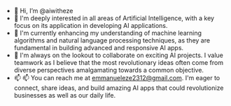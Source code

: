 - 👋 Hi, I’m @aiwitheze
- 👀 I'm deeply interested in all areas of Artificial Intelligence, with a key focus on its application in developing AI applications.
- 🌱 I'm currently enhancing my understanding of machine learning algorithms and natural language processing techniques, as they are fundamental in building advanced and responsive AI apps.
- 💞️ I'm always on the lookout to collaborate on exciting AI projects. I value teamwork as I believe that the most revolutionary ideas often come from diverse perspectives amalgamating towards a common objective.
- 📫 📫 You can reach me at emmanueleze2312@gmail.com. I'm eager to connect, share ideas, and build amazing AI apps that could revolutionize businesses as well as our daily life.

<!---
aiwitheze/aiwitheze is a ✨ special ✨ repository because its `README.md` (this file) appears on your GitHub profile.
You can click the Preview link to take a look at your changes.
--->
